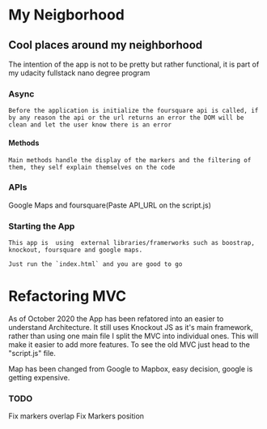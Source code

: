 # My Neigborhood
## Cool places around my neighborhood
The intention of the app is not to be pretty but rather functional, it is part of my udacity fullstack nano degree program

### Async
    Before the application is initialize the foursquare api is called, if by any reason the api or the url returns an error the DOM will be clean and let the user know there is an error

#### Methods
    Main methods handle the display of the markers and the filtering of them, they self explain themselves on the code


### APIs
 Google Maps and foursquare(Paste API_URL on the script.js)    

### Starting the App
    This app is  using  external libraries/framerworks such as boostrap, knockout, foursquare and google maps.

    Just run the `index.html` and you are good to go
         
# Refactoring MVC

As of October 2020 the App has been refatored into an easier to understand Architecture.
It still uses Knockout JS as it's main framework, rather than using one main file I split 
the MVC into individual ones. This will make it easier to add more features. To see the old 
MVC just head to the "script.js" file.

Map has been changed from Google to Mapbox, easy decision, google is getting expensive.



### TODO

Fix markers overlap
Fix Markers position
